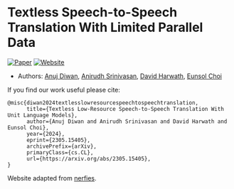 # Textless Speech-to-Speech Translation With Limited Parallel Data
[![Paper](https://img.shields.io/badge/arXiv-2305.15405-brightgreen.svg?style=flat-square)](https://arxiv.org/abs/2305.15405)  [![Website](https://img.shields.io/badge/Website-blue?logo=Homepage&style=flat-square)](https://ajd12342.github.io/textless-s2st)

- Authors: [Anuj Diwan](https://ajd12342.github.io), [Anirudh Srinivasan](https://dblp.org/pid/199/2922.html), [David Harwath](https://www.cs.utexas.edu/~harwath), [Eunsol Choi](https://eunsol.github.io)

If you find our work useful please cite:
```
@misc{diwan2024textlesslowresourcespeechtospeechtranslation,
      title={Textless Low-Resource Speech-to-Speech Translation With Unit Language Models}, 
      author={Anuj Diwan and Anirudh Srinivasan and David Harwath and Eunsol Choi},
      year={2024},
      eprint={2305.15405},
      archivePrefix={arXiv},
      primaryClass={cs.CL},
      url={https://arxiv.org/abs/2305.15405}, 
}
```

Website adapted from [nerfies](https://github.com/nerfies/nerfies.github.io).
